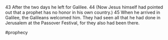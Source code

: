 43 After the two days he left for Galilee. 44 (Now Jesus himself had pointed out that a prophet has no honor in his own country.) 45 When he arrived in Galilee, the Galileans welcomed him. They had seen all that he had done in Jerusalem at the Passover Festival, for they also had been there.

#prophecy 